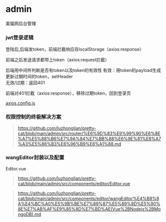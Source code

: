 # admin
美猫网后台管理
### jwt登录逻辑
  
登陆后,后端发token，前端拦截响应存localStorage（axios:response）

前端之后发送请求都带上token（axios:request拦截）

后端用中间件判断是否有token以及token的有效性
有效：用token的payload生成更新过期时间的token，setHeader  
无效/过期：返回401

前端对401拦截（axios:response），移除过期token，回到登录页 

[axios.config.js](./src/utils/axios.config.js)
### 权限控制的终极解决方案
>https://github.com/luzhonglian/pretty-cat/blob/main/admin/src/router/%E6%9D%83%E9%99%90%E6%8E%A7%E5%88%B6%E7%9A%84%E7%BB%88%E6%9E%81%E8%A7%A3%E5%86%B3%E6%96%B9%E6%A1%88.md

### wangEditor封装以及配置
Editor.vue
>https://github.com/luzhonglian/pretty-cat/blob/main/admin/src/components/editor/Editor.vue

>https://github.com/luzhonglian/pretty-cat/blob/main/admin/src/components/editor/wangEditor%E4%B8%8A%E4%BC%A0%E5%9B%BE%E7%89%87%E5%89%8D%E5%90%8E%E7%AB%AF%E9%85%8D%E7%BD%AE(Vue%2BNodejs%2BMongoDB).md





